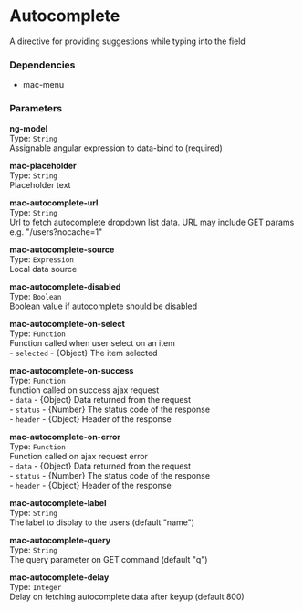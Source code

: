 
Autocomplete
===
A directive for providing suggestions while typing into the field  
  
  
### Dependencies
- mac-menu  
  

### Parameters
**ng-model**  
Type: `String`  
Assignable angular expression to data-bind to (required)  
  
**mac-placeholder**  
Type: `String`  
Placeholder text  
  
**mac-autocomplete-url**  
Type: `String`  
Url to fetch autocomplete dropdown list data. URL may include GET params e.g. "/users?nocache=1"  
  
**mac-autocomplete-source**  
Type: `Expression`  
Local data source  
  
**mac-autocomplete-disabled**  
Type: `Boolean`  
Boolean value if autocomplete should be disabled  
  
**mac-autocomplete-on-select**  
Type: `Function`  
Function called when user select on an item  
       - `selected` - {Object} The item selected  
  
**mac-autocomplete-on-success**  
Type: `Function`  
function called on success ajax request  
        - `data` - {Object} Data returned from the request  
        - `status` - {Number} The status code of the response  
        - `header` - {Object} Header of the response  
  
**mac-autocomplete-on-error**  
Type: `Function`  
Function called on ajax request error  
        - `data` - {Object} Data returned from the request  
        - `status` - {Number} The status code of the response  
        - `header` - {Object} Header of the response  
  
**mac-autocomplete-label**  
Type: `String`  
The label to display to the users (default "name")  
  
**mac-autocomplete-query**  
Type: `String`  
The query parameter on GET command (default "q")  
  
**mac-autocomplete-delay**  
Type: `Integer`  
Delay on fetching autocomplete data after keyup (default 800)  
  

